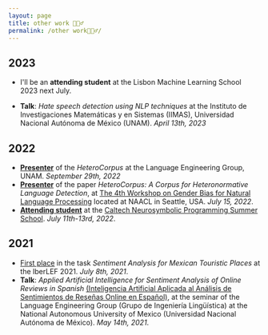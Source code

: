 ```yaml
---
layout: page
title: other work 🦹🏽‍♂️
permalink: /other work🦹🏽‍♂️/
---
```

## 2023

- I'll be an **attending student** at the Lisbon Machine Learning School 2023 next July.

- **Talk**: *Hate speech detection using NLP techniques* at the Instituto de Investigaciones Matemáticas y en Sistemas (IIMAS), Universidad Nacional Autónoma de México (UNAM). *April 13th, 2023*

## 2022

- **[Presenter](https://juanmvsa.github.io/docs/const_heterocorpus_gil.pdf)** of the *HeteroCorpus* at the Language Engineering Group, UNAM. *September 29th, 2022*
- **[Presenter](https://juanmvsa.github.io/docs/naacl_2022.pdf)** of the paper *HeteroCorpus: A Corpus for Heteronormative Language Detection*, at [The 4th Workshop on Gender Bias for Natural Language Processing](https://genderbiasnlp.talp.cat/) located at NAACL in Seattle, USA. *July 15, 2022*.
- **[Attending student](https://juanmvsa.github.io/docs/caltech_2022.pdf)** at the [Caltech Neurosymbolic Programming Summer School](http://www.neurosymbolic.org/summerschool.html). *July 11th-13rd, 2022*.

## 2021

- [First place](https://juanmvsa.github.io/docs/IberLEF.pdf) in the task *Sentiment Analysis for Mexican Touristic Places* at the IberLEF 2021. *July 8th, 2021*.
- **Talk**: *Applied Artificial Intelligence for Sentiment Analysis of Online Reviews in Spanish* [(Inteligencia Artificial Aplicada al Análisis de Sentimientos de Reseñas Online en Español)](https://juanmvsa.github.io/docs/Constancia_GIL_2021.pdf), at the seminar of the Language Engineering Group (Grupo de Ingeniería Lingüística) at the National Autonomous University of Mexico (Universidad Nacional Autónoma de México). *May 14th, 2021*.
